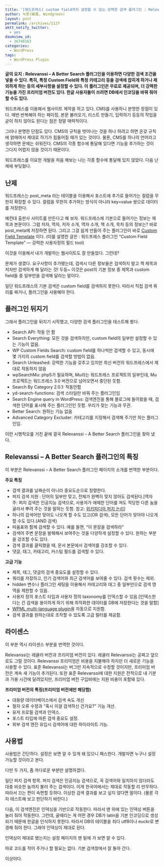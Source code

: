 ```yaml
---
title: '[워드프레스] custom field까지 설정할 수 있는 강력한 검색 플러그인 : Relevanssi &#8211; A Better Search'
author: 녹풍(綠風, Windgreen)
layout: post
permalink: /archives/1127
aktt_notify_twitter:
  - yes
daumview_id:
  - 36748163
categories:
  - WordPress
tags:
  - WordPress Plugin
---
```

**글의 요지 : Relevanssi &#8211; A Better Search 플러그인을 이용하면 다양한 검색 조건을 넣을 수 있다. 특히, 특정 Custom Field와 특정 카테고리 등을 검색에 잡히게 하거나 제외하게 하는 등의 세부사항을 설정할 수 있다. 이 플러그인은 무료로 제공되며, 더 강력한 기능을 가진 프리미엄 버전도 있다. 한글 사용자들이 쓰려면 DB에서 인코딩을 바꿔 줘야 할 수도 있다.**

워드프레스를 이용해서 웹사이트 제작을 하고 있다. CMS를 사용하니 분명한 장점이 있다. 매번 반복해야 하는 페이징, 본문 불러오기, 리스트 만들기, 입력하기 등등의 작업을 굳이 하지 않아도 된다는 점은 정말 매력적이다.

그러나 분명한 단점도 있다. CMS의 규칙을 벗어나는 것을 하나 하려고 하면 온갖 규칙에 얽매여서 제대로 하기가 힘들어질 때가 있는 것이다. 물론, CMS를 하나의 언어라고 생각하면 문제는 쉬워진다. CMS의 각종 함수에 통달해 있다면 기능을 추가하는 것이 그다지 어렵지 않을 것이기 때문이다.

워드프레스를 이요한 개발을 처음 해보는 나는 각종 함수에 통달해 있지 않았다. 다음 난제에 부딪혔다.

## 난제

워드프레스는 post_meta 라는 테이블을 이용해서 포스트에 추가로 들어가는 컬럼을 무한히 확장할 수 있다. 컬럼을 무한히 추가하는 방식이 아니라 key=value 쌍으로 데이터를 저장한다.

예컨대 출판사 사이트를 만든다고 해 보자. 워드프레스에 기본으로 들어가는 정보는 제목과 본문이다. 그럼 저자, 역자, 저자 소개, 역자 소개, 책 소개, 목차 등의 정보는? 바로 post_meta에 저장하면 된다. 그리고 그걸 쉽게 만들어 주는 플러그인이 바로 [Custom Field Template][1] 이다. (이를 설명한 글은 : 워드프레스 플러그인 “Custom Field Template” ― 강력한 사용자정의 필드 tool)

이것을 이용해서 내가 개발하는 웹사이트도 잘 만들었다. 그런데?

문제가 생겼다. 요구사항이 추가됐는데, 검색시 다른 정보들은 검색하지 말고 책 제목과 저자만 검색하게 해 달라는 것! 두둥~ 이것은 post의 기본 정보 중 제목과 custom field들 중 일부만을 검색해 달라는 말이다.

일단 워드프레스의 기본 검색은 custom field를 검색하지 못한다. 따라서 직접 검색 쿼리를 짜거나, 플러그인을 사용해야 한다.

## 플러그인 뒤지기

그래서 플러그인을 뒤지기 시작했고, 다양한 검색 플러그인을 테스트해 봤다.

*   Search API: 작동 안 함
*   Search Everything: 모든 것을 검색하지만, custom field의 일부만 설정할 수 있는 기능이 없음.
*   WP Custom Fields Search: custom field를 하나씩만 검색할 수 있고, 동시에 몇 가지의 custom field를 검색할 방법이 없음.
*   Search Unleashed: 강력한 기능을 갖추고 있지만 최신 버전의 워드프레스에서 제대로 작동하지 않음
*   wpSearchMu: php5가 필요하며, Mu라는 워드프레스 프로젝트의 일부인데, Mu 프로젝트는 워드프레스 3.0 버전으로 넘어오면서 중단된 듯함.
*   Search By Category 2.0.1: 작동안함
*   yd-search-functions: 검색 스타일만 바꿔 주는 플러그인임
*   Search Engine query in WordPress: 검색엔진을 통해 블로그에 들어왔을 때, 검색한 단어를 표시해 주는 플러그인인 듯함. 우리가 찾는 기능과 무관.
*   Better Search: 원하는 기능 없음
*   Advanced Category Excluder: 카테고리를 지정해서 검색해 주기만 하는 플러그인임.

이런 시행착오를 거친 끝에 결국 Relevanssi &#8211; A Better Search 플러그인을 찾아 냈다.

## Relevanssi &#8211; A Better Search 플러그인의 특징

이 부분은 Relevanssi &#8211; A Better Search 플러그인 페이지의 소개를 번역한 부분이다.

**주요 특징**

*   검색 결과를 날짜순이 아니라 중요도순으로 정렬한다.
*   퍼지 검색 지원 : 단어의 일부만 맞고, 전체가 완벽히 맞지 않아도 검색된다.[역자 주: 퍼지 검색은 인공지능 검색으로, 사용자가 애매한 단어를 쳐도 적당한 다른 놈을 골라서 뿌려 주는 것을 말하는 듯함. 참고: [위키피디아 퍼지 논리][2]]
*   하나의 검색어만 맞아도 나오게 할 수도 있고(OR 검색), 모든 단어가 맞아야 나오게 할 수도 있다.(AND 검색)
*   따옴표와 함께 검색할 수 있다. 예를 들면, &#8220;이 문장을 검색하라&#8221;
*   검색어 주변 문장을 발췌해서 보여주는 것을 다양하게 설정할 수 있다. 원하는 부분을 강조할 수도 있다.
*   검색 결과를 클릭했을 때, 문서 본문에서 검색어를 강조할 수 있다.
*   댓글, 태그, 카테고리, 커스텀 필드를 검색할 수 있다.

**고급 기능**

*   제목, 태그, 댓글의 검색 중요도를 설정할 수 있다.
*   쿼리를 저장하고, 인기 검색어와 최근 검색어를 보여줄 수 있다. 검색 횟수는 제외.
*   hidden 변수나 플러그인 세팅을 이용해서 카테고리와 태그 중 일부만으로 검색 영역을 제한할 수 있음.
*   사용자 정의 포스트 타입과 사용자 정의 taxonomy를 인덱스할 수 있음.[인덱스한다는 건 검색을 용이하게 하기 위해 최적화한 데이터를 DB에 저장한다는 것을 말함]
*   [WPML multi-language plugin][3]을 자동으로 지원함.
*   검색 결과를 원하는대로 조작할 수 있도록 고급 필터를 제공함.

## 라이센스

이 부분 역시 라이센스 부분을 번역한 것이다.

Relevanssi는 레귤러 버전과 프리미엄 버전이 있다. 레귤러 Relevanssi는 공짜고 앞으로도 그럴 것이다. Relevanssi 프리미엄은 비용을 지불해야 하지만 더 새로운 기능을 사용할 수 있다. 표준 Relevanssi는 버그만 지속적으로 수정할 것이지만, 프리미엄 버전은 계속 새 기능이 추가된다. 또한 표준 Relevanssi에 대한 지원은 전적으로 내 기분과 가용 시간에 달려있지만, 프리미엄 버전 구입비에는 지원 비용이 포함돼 있다.

**프리미엄 버전의 특징(프리미엄 버전에만 해당함)**

*   대용량 데이터베이스에서 검색 속도 개선
*   철자 오류 수정과 &#8220;혹시 이걸 검색하신 건가요?&#8221; 기능 개선.
*   유저 프로필 검색과 인덱스.
*   포스트 타입에 따른 검색 중요도 설정.
*   외부 검색 엔진 유입시 검색어에 대한 하이라이트 기능.

## 사용법

사용법은 간단하다. 설정은 보면 알 수 있게 돼 있으니 패스한다. 개발자면 누구나 설정 가능할 것이라고 본다.

다만 두 가지, 좀 까다로운 부분만 설명하겠다.

일단 퍼지 검색 항목. 퍼지 검색은 인공지능 검색으로, 꼭 검색어와 일치하지 않더라도 대충 비슷한 놈까지 불러 주는 검색이다. 이게 한국어에서는 제대로 작동할 리 만무하다. 따라서 끄는 편이 속편할 듯하다. 이상한 검색 결과를 보고 싶지 않다면 말이다. (물론 각자 테스트해 보고 판단하기 바란다.)

다음, 이 검색엔진은 인덱싱을 기반으로 작동한다. 따라서 맨 위에 있는 인덱싱 버튼을 눌러 줘야 작동한다. 그런데, 골때리는 게 어떤 경우 DB가 latin을 기본 인코딩으로 생성되기 때문에 한글을 인식하지 못한다. 따라서 DB의 테이블을 죄다 utf8이나 euckr로 변경해 줘야 한다. 그래야 인덱싱이 제대로 된다.

인덱싱이 제대로 됐는지는 설정 페이지의 맨 밑에 가 보면 알 수 있다.

따로 코드를 적어 주거나 할 필요는 없다. 기본 검색창에서 잘 돌아 간다.

이상이다.

 [1]: http://wordpress.org/extend/plugins/custom-field-template/
 [2]: http://ko.wikipedia.org/wiki/%ED%8D%BC%EC%A7%80_%EB%85%BC%EB%A6%AC
 [3]: http://wpml.org/
